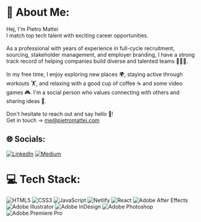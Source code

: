 # 💫 About Me:
Hej, I'm Pietro Mattei<br>I match top tech talent with exciting career opportunities.<br><br>As a professional with years of experience in full-cycle recruitment, sourcing, stakeholder management, and employer branding, I have a strong track record of helping companies build diverse and talented teams 🧑🏻‍💻.<br><br>In my free time, I enjoy exploring new places 🌍, staying active through workouts 🏋️, and relaxing with a good cup of coffee ☕️ and some video games 🎮. I'm a social person who values connecting with others and sharing ideas 🤝.<br><br>Don't hesitate to reach out and say hello 👋!
<br>Get in touch -> me@pietromattei.com


## 🌐 Socials:
[![LinkedIn](https://img.shields.io/badge/LinkedIn-%230077B5.svg?logo=linkedin&logoColor=white)](https://linkedin.com/in/pietromattei) [![Medium](https://img.shields.io/badge/Medium-12100E?logo=medium&logoColor=white)](https://medium.com/@@pietromattei) 

# 💻 Tech Stack:
![HTML5](https://img.shields.io/badge/html5-%23E34F26.svg?style=for-the-badge&logo=html5&logoColor=white) ![CSS3](https://img.shields.io/badge/css3-%231572B6.svg?style=for-the-badge&logo=css3&logoColor=white) ![JavaScript](https://img.shields.io/badge/javascript-%23323330.svg?style=for-the-badge&logo=javascript&logoColor=%23F7DF1E) ![Netlify](https://img.shields.io/badge/netlify-%23000000.svg?style=for-the-badge&logo=netlify&logoColor=#00C7B7) ![React](https://img.shields.io/badge/react-%2320232a.svg?style=for-the-badge&logo=react&logoColor=%2361DAFB) ![Adobe After Effects](https://img.shields.io/badge/Adobe%20After%20Effects-9999FF.svg?style=for-the-badge&logo=Adobe%20After%20Effects&logoColor=white) ![Adobe Illustrator](https://img.shields.io/badge/adobeillustrator-%23FF9A00.svg?style=for-the-badge&logo=adobeillustrator&logoColor=white) ![Adobe InDesign](https://img.shields.io/badge/Adobe%20InDesign-49021F?style=for-the-badge&logo=adobeindesign&logoColor=white) ![Adobe Photoshop](https://img.shields.io/badge/adobephotoshop-%2331A8FF.svg?style=for-the-badge&logo=adobephotoshop&logoColor=white) ![Adobe Premiere Pro](https://img.shields.io/badge/Adobe%20Premiere%20Pro-9999FF.svg?style=for-the-badge&logo=Adobe%20Premiere%20Pro&logoColor=white)
